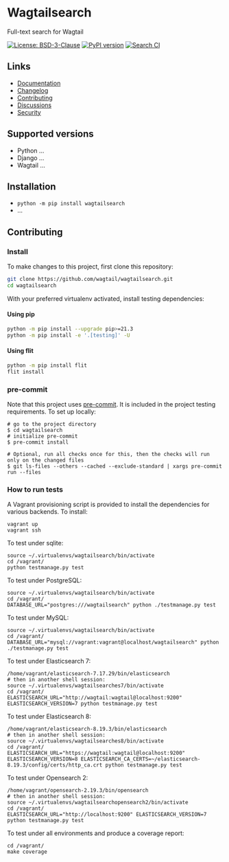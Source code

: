 # Wagtailsearch

Full-text search for Wagtail

[![License: BSD-3-Clause](https://img.shields.io/badge/License-BSD--3--Clause-blue.svg)](https://opensource.org/licenses/BSD-3-Clause)
[![PyPI version](https://badge.fury.io/py/wagtailsearch.svg)](https://badge.fury.io/py/wagtailsearch)
[![Search CI](https://github.com/wagtail/wagtailsearch/actions/workflows/test.yml/badge.svg)](https://github.com/wagtail/wagtailsearch/actions/workflows/test.yml)

## Links

- [Documentation](https://github.com/wagtail/wagtailsearch/blob/main/README.md)
- [Changelog](https://github.com/wagtail/wagtailsearch/blob/main/CHANGELOG.md)
- [Contributing](https://github.com/wagtail/wagtailsearch/blob/main/CONTRIBUTING.md)
- [Discussions](https://github.com/wagtail/wagtailsearch/discussions)
- [Security](https://github.com/wagtail/wagtailsearch/security)

## Supported versions

- Python ...
- Django ...
- Wagtail ...

## Installation

- `python -m pip install wagtailsearch`
- ...

## Contributing

### Install

To make changes to this project, first clone this repository:

```sh
git clone https://github.com/wagtail/wagtailsearch.git
cd wagtailsearch
```

With your preferred virtualenv activated, install testing dependencies:

#### Using pip

```sh
python -m pip install --upgrade pip>=21.3
python -m pip install -e '.[testing]' -U
```

#### Using flit

```sh
python -m pip install flit
flit install
```

### pre-commit

Note that this project uses [pre-commit](https://github.com/pre-commit/pre-commit).
It is included in the project testing requirements. To set up locally:

```shell
# go to the project directory
$ cd wagtailsearch
# initialize pre-commit
$ pre-commit install

# Optional, run all checks once for this, then the checks will run only on the changed files
$ git ls-files --others --cached --exclude-standard | xargs pre-commit run --files
```

### How to run tests

A Vagrant provisioning script is provided to install the dependencies for various backends. To install:

```shell
vagrant up
vagrant ssh
```

To test under sqlite:

```shell
source ~/.virtualenvs/wagtailsearch/bin/activate
cd /vagrant/
python testmanage.py test
```

To test under PostgreSQL:

```shell
source ~/.virtualenvs/wagtailsearch/bin/activate
cd /vagrant/
DATABASE_URL="postgres:///wagtailsearch" python ./testmanage.py test
```

To test under MySQL:

```shell
source ~/.virtualenvs/wagtailsearch/bin/activate
cd /vagrant/
DATABASE_URL="mysql://vagrant:vagrant@localhost/wagtailsearch" python ./testmanage.py test
```

To test under Elasticsearch 7:

```shell
/home/vagrant/elasticsearch-7.17.29/bin/elasticsearch
# then in another shell session:
source ~/.virtualenvs/wagtailsearches7/bin/activate
cd /vagrant/
ELASTICSEARCH_URL="http://wagtail:wagtail@localhost:9200" ELASTICSEARCH_VERSION=7 python testmanage.py test
```

To test under Elasticsearch 8:

```shell
/home/vagrant/elasticsearch-8.19.3/bin/elasticsearch
# then in another shell session:
source ~/.virtualenvs/wagtailsearches8/bin/activate
cd /vagrant/
ELASTICSEARCH_URL="https://wagtail:wagtail@localhost:9200" ELASTICSEARCH_VERSION=8 ELASTICSEARCH_CA_CERTS=~/elasticsearch-8.19.3/config/certs/http_ca.crt python testmanage.py test
```

To test under Opensearch 2:

```shell
/home/vagrant/opensearch-2.19.3/bin/opensearch
# then in another shell session:
source ~/.virtualenvs/wagtailsearchopensearch2/bin/activate
cd /vagrant/
ELASTICSEARCH_URL="http://localhost:9200" ELASTICSEARCH_VERSION=7 python testmanage.py test
```

To test under all environments and produce a coverage report:
```shell
cd /vagrant/
make coverage
```
